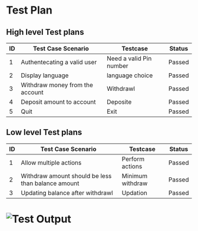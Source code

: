 # Test Plan
## High level Test plans
|ID|Test Case Scenario|Testcase|Status|
|---|---|---|---|
|1|Authentecating a valid user|Need a valid Pin number|Passed|
|2|Display language|language choice|Passed|
|3|Withdraw money from the account|Withdrawl|Passed|
|4|Deposit amount to account|Deposite|Passed|
|5|Quit|Exit|Passed|
## Low level Test plans
|ID|Test Case Scenario|Testcase|Status|
|---|---|---|---|
|1|Allow multiple actions|Perform actions|Passed|
|2|Withdraw amount should be less than balance amount|Minimum withdraw|Passed|
|3|Updating balance after withdrawl|Updation|Passed|
# ![Test Output](https://user-images.githubusercontent.com/82267073/115015271-05f18580-9ed1-11eb-9b1f-4b80519cc043.png)

